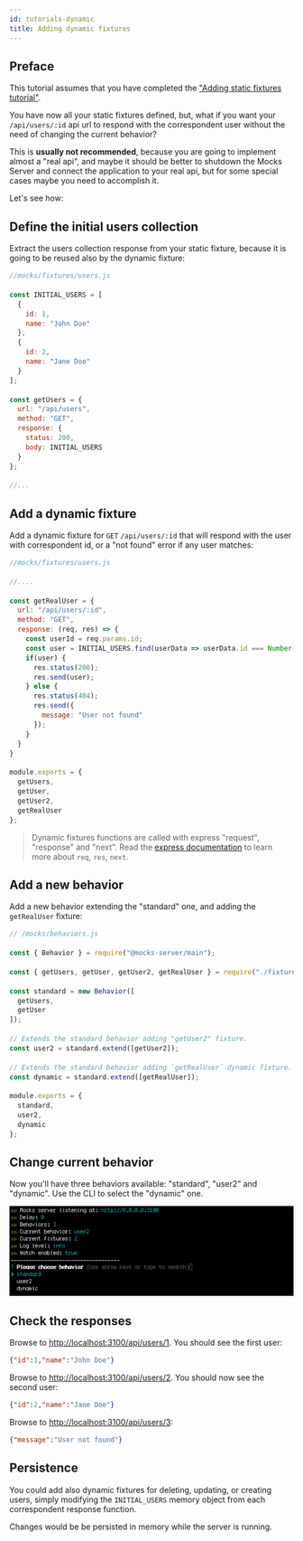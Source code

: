 ```yaml
---
id: tutorials-dynamic
title: Adding dynamic fixtures
---
```


## Preface

This tutorial assumes that you have completed the ["Adding static fixtures tutorial"](tutorials-static.md).

You have now all your static fixtures defined, but, what if you want your `/api/users/:id` api url to respond with the correspondent user without the need of changing the current behavior?

This is __usually not recommended__, because you are going to implement almost a "real api", and maybe it should be better to shutdown the Mocks Server and connect the application to your real api, but for some special cases maybe you need to accomplish it.

Let's see how:

## Define the initial users collection

Extract the users collection response from your static fixture, because it is going to be reused also by the dynamic fixture:

```javascript
//mocks/fixtures/users.js

const INITIAL_USERS = [
  {
    id: 1,
    name: "John Doe"
  },
  {
    id: 2,
    name: "Jane Doe"
  }
];

const getUsers = {
  url: "/api/users",
  method: "GET",
  response: {
    status: 200,
    body: INITIAL_USERS
  }
};

//...

```

## Add a dynamic fixture

Add a dynamic fixture for `GET` `/api/users/:id` that will respond with the user with correspondent id, or a "not found" error if any user matches:

```javascript
//mocks/fixtures/users.js

//....

const getRealUser = {
  url: "/api/users/:id",
  method: "GET",
  response: (req, res) => {
    const userId = req.params.id;
    const user = INITIAL_USERS.find(userData => userData.id === Number(userId));
    if(user) {
      res.status(200);
      res.send(user);
    } else {
      res.status(404);
      res.send({
        message: "User not found"
      });
    }
  }
}

module.exports = {
  getUsers,
  getUser,
  getUser2,
  getRealUser
};
```

> Dynamic fixtures functions are called with express "request", "response" and "next". Read the [express documentation][express-url] to learn more about `req`, `res`, `next`.

## Add a new behavior

Add a new behavior extending the "standard" one, and adding the `getRealUser` fixture:

```javascript
// /mocks/behaviors.js

const { Behavior } = require("@mocks-server/main");

const { getUsers, getUser, getUser2, getRealUser } = require("./fixtures/users");

const standard = new Behavior([
  getUsers,
  getUser
]);

// Extends the standard behavior adding "getUser2" fixture.
const user2 = standard.extend([getUser2]);

// Extends the standard behavior adding `getRealUser` dynamic fixture.
const dynamic = standard.extend([getRealUser]);

module.exports = {
  standard,
  user2,
  dynamic
};

```

## Change current behavior

Now you'll have three behaviors available: "standard", "user2" and "dynamic". Use the CLI to select the "dynamic" one.

![Available behaviors](assets/tutorials-dynamic-01.png)

## Check the responses

Browse to [http://localhost:3100/api/users/1](http://localhost:3100/api/users/1). You should see the first user:

```json
{"id":1,"name":"John Doe"}
```

Browse to [http://localhost:3100/api/users/2](http://localhost:3100/api/users/2). You should now see the second user:

```json
{"id":2,"name":"Jane Doe"}
```

Browse to [http://localhost:3100/api/users/3](http://localhost:3100/api/users/3):

```json
{"message":"User not found"}
```

## Persistence

You could add also dynamic fixtures for deleting, updating, or creating users, simply modifying the `INITIAL_USERS` memory object from each correspondent response function.

Changes would be be persisted in memory while the server is running.

[express-url]: https://expressjs.com/es/4x/api.html
